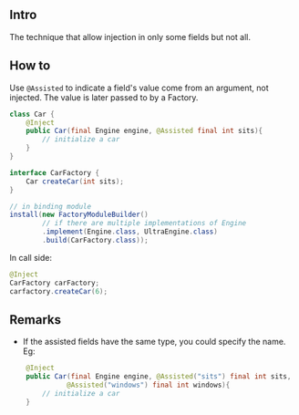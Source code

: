 ## Intro
The technique that allow injection in only some fields but not all.

## How to
Use `@Assisted` to indicate a field's value come from an argument, not injected. The value is later passed to by a Factory.
```java
class Car {
    @Inject
    public Car(final Engine engine, @Assisted final int sits){
        // initialize a car
    }
}

interface CarFactory {
    Car createCar(int sits);
}

// in binding module
install(new FactoryModuleBuilder()
        // if there are multiple implementations of Engine
        .implement(Engine.class, UltraEngine.class)
        .build(CarFactory.class));
```

In call side:
```java
@Inject
CarFactory carFactory;
carfactory.createCar(6);
```

## Remarks
* If the assisted fields have the same type, you could specify the name. Eg:
```java
    @Inject
    public Car(final Engine engine, @Assisted("sits") final int sits,
              @Assisted("windows") final int windows){
        // initialize a car
    }
```